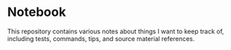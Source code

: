 

# Notebook

This repository contains various notes about things I want to keep track of,
including tests, commands, tips, and source material references.

